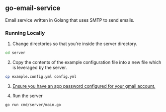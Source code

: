 ﻿## go-email-service

Email service written in Golang that uses SMTP to send emails.

### Running Locally

1. Change directories so that you're inside the server directory.

```bash
cd server
```

2. Copy the contents of the example configuration file into a new file which is leveraged by the server.

```bash
cp example.config.yml config.yml
```

3. <ins>Ensure you have an app password configured for your gmail account.</ins>

4. Run the server

```bash
go run cmd/server/main.go
```
